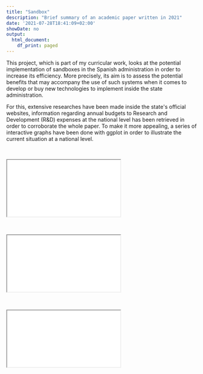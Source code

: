 ```yaml
---
title: "Sandbox"
description: "Brief summary of an academic paper written in 2021"
date: '2021-07-28T18:41:09+02:00'
showDate: no
output:
  html_document:
    df_print: paged
---
```


This project, which is part of my curricular work, looks at the potential implementation of sandboxes in the Spanish administration in order to increase its efficiency. More precisely, its aim is to assess the potential benefits that may accompany the use of such systems when it comes to develop or buy new technologies to implement inside the state administration.

For this, extensive researches have been made inside the state's official websites, information regarding annual budgets to Research and Development (R&D) expenses at the national level has been retrieved in order to corroborate the whole paper. To make it more appealing, a series of interactive graphs have been done with ggplot in order to illustrate the current situation at a national level.
<p>&nbsp;</p>

<iframe src="/GAV.html" scrolling=no id="custom_resize" onload="iframeLoaded()" allowTransparency="true"></iframe>
<p>&nbsp;</p>

<script type="text/javascript">
  function iframeLoaded() {
      var iFrameID = document.getElementById('custom_resize');
      if(iFrameID) {
            iFrameID.height = "";
            iFrameID.height =         iFrameID.contentWindow.document.body.scrollHeight + "px";
            window.frames[0].document.body.style.backgroundColor=window.getComputedStyle( document.body ,null).getPropertyValue('background-color')
      }   
  }
</script>


<iframe src="/rd_expen.html" scrolling=no id="custom_resize1" onload="iframeLoaded1()"></iframe>
<p>&nbsp;</p>

<script type="text/javascript">
  function iframeLoaded1() {
      var iFrameID = document.getElementById('custom_resize1');
      if(iFrameID) {
            iFrameID.height = "";
            iFrameID.height =         iFrameID.contentWindow.document.body.scrollHeight + "px";
            window.frames[1].document.body.style.backgroundColor=window.getComputedStyle( document.body ,null).getPropertyValue('background-color')
      }   
  }
</script>

<iframe src="/interaction.html" scrolling=no id="custom_resize2" onload="iframeLoaded2()"></iframe>

<script type="text/javascript">
  function iframeLoaded2() {
      var iFrameID = document.getElementById('custom_resize2');
      if(iFrameID) {
            iFrameID.height = "";
            iFrameID.height =         iFrameID.contentWindow.document.body.scrollHeight + "px";
            window.frames[2].document.body.style.backgroundColor=window.getComputedStyle( document.body ,null).getPropertyValue('background-color')
      }   
  }
</script>
